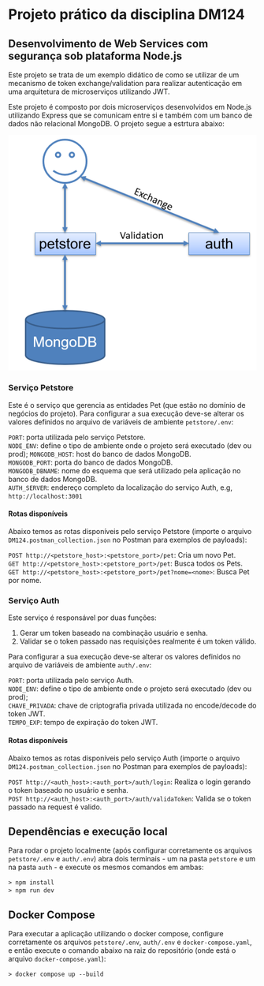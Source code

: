 # Projeto prático da disciplina DM124
## Desenvolvimento de Web Services com segurança sob plataforma Node.js

Este projeto se trata de um exemplo didático de como se utilizar de um mecanismo de token exchange/validation para realizar autenticação em uma arquitetura de microserviços utilizando JWT.  

Este projeto é composto por dois microserviços desenvolvidos em Node.js utilizando Express que se comunicam entre si e também com um banco de dados não relacional MongoDB. O projeto segue a estrtura abaixo:  

![Estrutura do projeto](docs/img/diagrama.png)

### Serviço Petstore

Este é o serviço que gerencia as entidades Pet (que estão no domínio de negócios do projeto). Para configurar a sua execução deve-se alterar os valores definidos no arquivo de variáveis de ambiente `petstore/.env`:  

`PORT`: porta utilizada pelo serviço Petstore.  
`NODE_ENV`: define o tipo de ambiente onde o projeto será executado (dev ou prod);
`MONGODB_HOST`: host do banco de dados MongoDB.  
`MONGODB_PORT`: porta do banco de dados MongoDB.  
`MONGODB_DBNAME`: nome do esquema que será utilizado pela aplicação no banco de dados MongoDB.  
`AUTH_SERVER`: endereço completo da localização do serviço Auth, e.g, `http://localhost:3001`  

#### Rotas disponíveis

Abaixo temos as rotas disponíveis pelo serviço Petstore (importe o arquivo `DM124.postman_collection.json` no Postman para exemplos de payloads):

`POST http://<petstore_host>:<petstore_port>/pet`: Cria um novo Pet.  
`GET http://<petstore_host>:<petstore_port>/pet`: Busca todos os Pets.  
`GET http://<petstore_host>:<petstore_port>/pet?nome=<nome>`: Busca Pet por nome.  

### Serviço Auth

Este serviço é responsável por duas funções:  
1) Gerar um token baseado na combinação usuário e senha.  
2) Validar se o token passado nas requisições realmente é um token válido.  

Para configurar a sua execução deve-se alterar os valores definidos no arquivo de variáveis de ambiente `auth/.env`:  

`PORT`: porta utilizada pelo serviço Auth.  
`NODE_ENV`: define o tipo de ambiente onde o projeto será executado (dev ou prod);  
`CHAVE_PRIVADA`: chave de criptografia privada utilizada no encode/decode do token JWT.  
`TEMPO_EXP`: tempo de expiração do token JWT.  

#### Rotas disponíveis

Abaixo temos as rotas disponíveis pelo serviço Auth (importe o arquivo `DM124.postman_collection.json` no Postman para exemplos de payloads):

`POST http://<auth_host>:<auth_port>/auth/login`: Realiza o login gerando o token baseado no usuário e senha.  
`POST http://<auth_host>:<auth_port>/auth/validaToken`: Valida se o token passado na request é valido.  

## Dependências e execução local

Para rodar o projeto localmente (após configurar corretamente os arquivos `petstore/.env` e `auth/.env`) abra dois terminais - um na pasta `petstore` e um na pasta `auth` - e execute os mesmos comandos em ambas:

```shell
> npm install
> npm run dev
```

## Docker Compose

Para executar a aplicação utilizando o docker compose, configure corretamente os arquivos `petstore/.env`, `auth/.env` e `docker-compose.yaml`, e então execute o comando abaixo na raiz do repositório (onde está o arquivo `docker-compose.yaml`):

```shell
> docker compose up --build
```